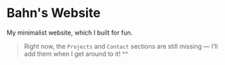 # Bahn's Website
My minimalist website, which I built for fun.

> Right now, the `Projects` and `Contact` sections are still missing — I’ll add them when I get around to it! ^^
